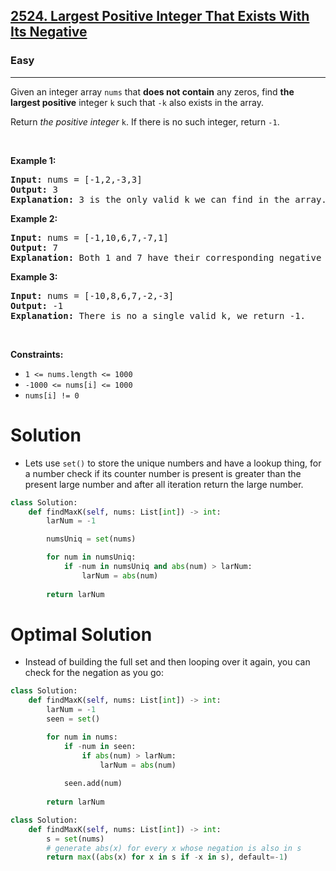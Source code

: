 <h2><a href="https://leetcode.com/problems/largest-positive-integer-that-exists-with-its-negative">2524. Largest Positive Integer That Exists With Its Negative</a></h2><h3>Easy</h3><hr><p>Given an integer array <code>nums</code> that <strong>does not contain</strong> any zeros, find <strong>the largest positive</strong> integer <code>k</code> such that <code>-k</code> also exists in the array.</p>

<p>Return <em>the positive integer </em><code>k</code>. If there is no such integer, return <code>-1</code>.</p>

<p>&nbsp;</p>
<p><strong class="example">Example 1:</strong></p>

<pre>
<strong>Input:</strong> nums = [-1,2,-3,3]
<strong>Output:</strong> 3
<strong>Explanation:</strong> 3 is the only valid k we can find in the array.
</pre>

<p><strong class="example">Example 2:</strong></p>

<pre>
<strong>Input:</strong> nums = [-1,10,6,7,-7,1]
<strong>Output:</strong> 7
<strong>Explanation:</strong> Both 1 and 7 have their corresponding negative values in the array. 7 has a larger value.
</pre>

<p><strong class="example">Example 3:</strong></p>

<pre>
<strong>Input:</strong> nums = [-10,8,6,7,-2,-3]
<strong>Output:</strong> -1
<strong>Explanation:</strong> There is no a single valid k, we return -1.
</pre>

<p>&nbsp;</p>
<p><strong>Constraints:</strong></p>

<ul>
	<li><code>1 &lt;= nums.length &lt;= 1000</code></li>
	<li><code>-1000 &lt;= nums[i] &lt;= 1000</code></li>
	<li><code>nums[i] != 0</code></li>
</ul>

# Solution 
* Lets use `set()` to store the unique numbers and have a lookup thing, for a number check if its counter number is present is greater than the present large number and after all iteration return the large number. 

```python
class Solution:
    def findMaxK(self, nums: List[int]) -> int:
        larNum = -1 

        numsUniq = set(nums)

        for num in numsUniq:
            if -num in numsUniq and abs(num) > larNum:
                larNum = abs(num)
        
        return larNum
```

# Optimal Solution 
* Instead of building the full set and then looping over it again, you can check for the negation as you go:
```python
class Solution:
    def findMaxK(self, nums: List[int]) -> int:
        larNum = -1 
        seen = set()

        for num in nums:
            if -num in seen:
                if abs(num) > larNum:
                    larNum = abs(num)
            
            seen.add(num)
        
        return larNum
```

```python
class Solution:
    def findMaxK(self, nums: List[int]) -> int:
        s = set(nums)
        # generate abs(x) for every x whose negation is also in s
        return max((abs(x) for x in s if -x in s), default=-1)
```
